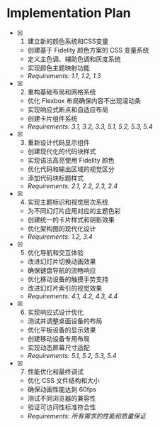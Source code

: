 # Implementation Plan

- [x] 1. 建立新的颜色系统和CSS变量
  - 创建基于 Fidelity 颜色方案的 CSS 变量系统
  - 定义主色调、辅助色调和灰度系统
  - 实现颜色主题映射功能
  - _Requirements: 1.1, 1.2, 1.3_

- [x] 2. 重构基础布局和网格系统
  - 优化 Flexbox 布局确保内容不出现滚动条
  - 实现响应式断点和自适应布局
  - 创建卡片组件系统
  - _Requirements: 3.1, 3.2, 3.3, 5.1, 5.2, 5.3, 5.4_

- [x] 3. 重新设计代码显示组件
  - 创建现代化的代码块样式
  - 实现语法高亮使用 Fidelity 颜色
  - 优化代码和输出区域的视觉区分
  - 添加代码块标题样式
  - _Requirements: 2.1, 2.2, 2.3, 2.4_

- [x] 4. 实现主题标识和视觉层次系统
  - 为不同幻灯片应用对应的主题色彩
  - 创建统一的卡片样式和阴影效果
  - 优化架构图的现代化设计
  - _Requirements: 1.2, 3.4_

- [x] 5. 优化导航和交互体验
  - 改进幻灯片切换动画效果
  - 确保键盘导航的流畅响应
  - 优化移动设备的触摸手势支持
  - 改进幻灯片索引的视觉效果
  - _Requirements: 4.1, 4.2, 4.3, 4.4_

- [x] 6. 实现响应式设计优化
  - 测试并调整桌面设备的布局
  - 优化平板设备的显示效果
  - 创建移动设备专用布局
  - 实现动态屏幕尺寸适配
  - _Requirements: 5.1, 5.2, 5.3, 5.4_

- [x] 7. 性能优化和最终调试
  - 优化 CSS 文件结构和大小
  - 确保动画性能达到 60fps
  - 测试不同浏览器的兼容性
  - 验证可访问性标准符合性
  - _Requirements: 所有需求的性能和质量保证_
